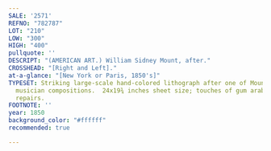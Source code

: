 ```yaml
---
SALE: '2571'
REFNO: "782787"
LOT: "210"
LOW: "300"
HIGH: "400"
pullquote: ''
DESCRIPT: "(AMERICAN ART.) William Sidney Mount, after."
CROSSHEAD: "[Right and Left]."
at-a-glance: "[New York or Paris, 1850's]"
TYPESET: Striking large-scale hand-colored lithograph after one of Mount's most successful
  musician compositions.  24x19¾ inches sheet size; touches of gum arabic; a few well-concealed
  repairs.
FOOTNOTE: ''
year: 1850
background_color: "#ffffff"
recommended: true

---
```

